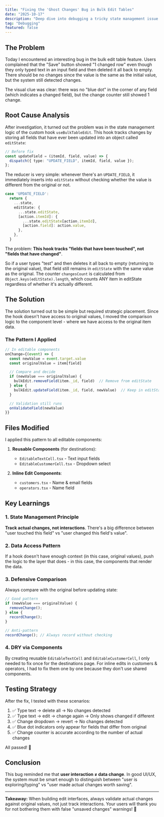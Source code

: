 ```yaml
---
title: "Fixing the 'Ghost Changes' Bug in Bulk Edit Tables"
date: "2025-10-17"
description: "Deep dive into debugging a tricky state management issue where the system detected changes that didn't actually exist, and how comparing with original values solved the problem."
tag: "Debugging"
featured: false
---
```


## The Problem

Today I encountered an interesting bug in the bulk edit table feature. Users complained that the "Save" button showed "1 changed row" even though they only typed text in an input field and then deleted it all back to empty. There should be no changes since the value is the same as the initial value, but the system still detected changes.

The visual clue was clear: there was no "blue dot" in the corner of any field (which indicates a changed field), but the change counter still showed 1 change.

## Root Cause Analysis

After investigation, it turned out the problem was in the state management logic of the custom hook `useBulkTableEdit`. This hook tracks changes by storing all fields that have ever been updated into an object called `editState`:

```typescript
// Before fix
const updateField = (itemId, field, value) => {
  dispatch({ type: "UPDATE_FIELD", itemId, field, value });
};
```

The reducer is very simple: whenever there's an `UPDATE_FIELD`, it immediately inserts into `editState` without checking whether the value is different from the original or not.

```typescript
case 'UPDATE_FIELD':
  return {
    ...state,
    editState: {
      ...state.editState,
      [action.itemId]: {
        ...state.editState[action.itemId],
        [action.field]: action.value,
      },
    },
  }
```

The problem: **This hook tracks "fields that have been touched", not "fields that have changed"**.

So if a user types "test" and then deletes it all back to empty (returning to the original value), that field still remains in `editState` with the same value as the original. The counter `changesCount` is calculated from `Object.keys(editState).length`, which counts ANY item in editState regardless of whether it's actually different.

## The Solution

The solution turned out to be simple but required strategic placement. Since the hook doesn't have access to original values, I moved the comparison logic to the component level - where we have access to the original item data.

### The Pattern I Applied

```typescript
// In editable components
onChange={(event) => {
  const newValue = event.target.value
  const originalValue = item[field]

  // Compare and decide
  if (newValue === originalValue) {
    bulkEdit.removeField(item._id, field)  // Remove from editState
  } else {
    bulkEdit.updateField(item._id, field, newValue)  // Keep in editState
  }

  // Validation still runs
  onValidateField(newValue)
}}
```

## Files Modified

I applied this pattern to all editable components:

1. **Reusable Components** (for destinations):

   - `EditableTextCell.tsx` - Text input fields
   - `EditableCustomerCell.tsx` - Dropdown select

2. **Inline Edit Components**:
   - `customers.tsx` - Name & email fields
   - `operators.tsx` - Name field

## Key Learnings

### 1. State Management Principle

**Track actual changes, not interactions**. There's a big difference between "user touched this field" vs "user changed this field's value".

### 2. Data Access Pattern

If a hook doesn't have enough context (in this case, original values), push the logic to the layer that does - in this case, the components that render the data.

### 3. Defensive Comparison

Always compare with the original before updating state:

```typescript
// Good pattern
if (newValue === originalValue) {
  removeChange();
} else {
  recordChange();
}

// Anti-pattern
recordChange(); // Always record without checking
```

### 4. DRY via Components

By creating reusable `EditableTextCell` and `EditableCustomerCell`, I only needed to fix once for the destinations page. For inline edits in customers & operators, I had to fix them one by one because they don't use shared components.

## Testing Strategy

After the fix, I tested with these scenarios:

1. ✅ Type text → delete all → No changes detected
2. ✅ Type text → edit → change again → Only shows changed if different
3. ✅ Change dropdown → revert → No changes detected
4. ✅ Blue dot indicators only appear for fields that differ from original
5. ✅ Change counter is accurate according to the number of actual changes

All passed! 🎉

## Conclusion

This bug reminded me that **user interaction ≠ data change**. In good UI/UX, the system must be smart enough to distinguish between "user is exploring/typing" vs "user made actual changes worth saving".

---

**Takeaway:** When building edit interfaces, always validate actual changes against original values, not just track interactions. Your users will thank you for not bothering them with false "unsaved changes" warnings! 🚀
